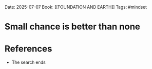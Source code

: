 Date: 2025-07-07
Book: [[FOUNDATION AND EARTH]]
Tags: #mindset 
# Small chance is better than none



# References
- The search ends 